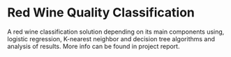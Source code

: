 # Red Wine Quality Classification

A red wine classification solution depending on its main components using, logistic regression, K-nearest neighbor and decision tree algorithms and analysis of results.
More info can be found in project report.